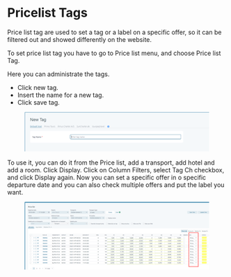 # Pricelist Tags

Price list tag are used to set a tag or a label on a specific offer, so it can be filtered out and showed differently on the website.&#x20;

To set price list tag you have to go to Price list menu, and choose Price list Tag.&#x20;

Here you can administrate the tags.&#x20;

* Click new tag.&#x20;
* Insert the name for a new tag.&#x20;
* Click save tag.&#x20;

<figure><img src=".gitbook/assets/image (20) (1).png" alt=""><figcaption></figcaption></figure>

To use it, you can do it from the Price list, add a transport, add hotel and add a room. Click Display. Click on Column Filters, select Tag Ch checkbox, and click Display again. Now you can set a specific offer in o specific departure date and you can also check multiple offers and put the label you want.&#x20;

<figure><img src=".gitbook/assets/image (1) (1) (1).png" alt=""><figcaption></figcaption></figure>
